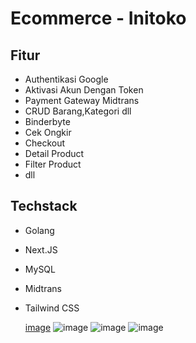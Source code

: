 # Ecommerce - Initoko

## Fitur 
- Authentikasi Google
- Aktivasi Akun Dengan Token
- Payment Gateway Midtrans
- CRUD Barang,Kategori dll
- Binderbyte
- Cek Ongkir
- Checkout
- Detail Product
- Filter Product
- dll

## Techstack
- Golang
- Next.JS
- MySQL
- Midtrans
- Tailwind CSS

  [image](https://github.com/user-attachments/assets/2b23c3b2-fa09-493c-b84e-5eaa4153290b) ![image](https://github.com/user-attachments/assets/42cfde7f-5e3a-4712-bf3c-8b552bde3907)
![image](https://github.com/user-attachments/assets/69e53a0a-7cea-4756-b54e-58f128b7b4ad) ![image](https://github.com/user-attachments/assets/01c3aabb-400e-4dfb-91b4-a1c44001f57c)



